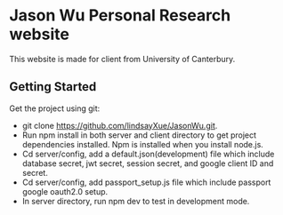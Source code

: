 # Jason Wu Personal Research website

This website is made for client from University of Canterbury.

## Getting Started

Get the project using git:

- git clone https://github.com/lindsayXue/JasonWu.git.
- Run npm install in both server and client directory to get project dependencies installed. Npm is installed when you install node.js.
- Cd server/config, add a default.json(development) file which include database secret, jwt secret, session secret, and google client ID and secret.
- Cd server/config, add passport_setup.js file which include passport google oauth2.0 setup.
- In server directory, run npm dev to test in development mode.
